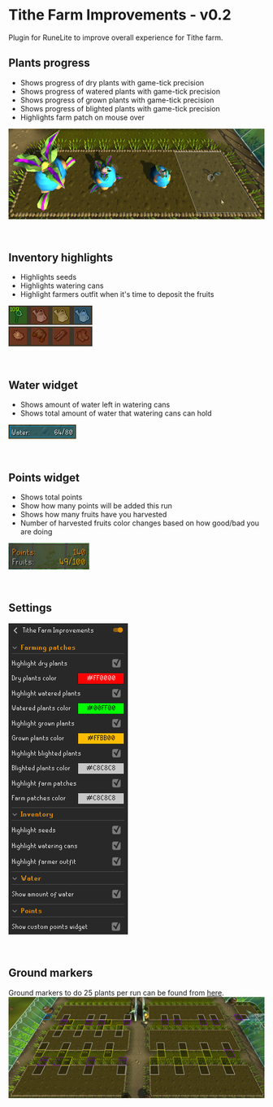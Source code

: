 # Tithe Farm Improvements - v0.2
Plugin for RuneLite to improve overall experience for Tithe farm.

## Plants progress
* Shows progress of dry plants with game-tick precision
* Shows progress of watered plants with game-tick precision
* Shows progress of grown plants with game-tick precision
* Shows progress of blighted plants with game-tick precision
* Highlights farm patch on mouse over

![](./img/plants.png)

<br>

## Inventory highlights
* Highlights seeds
* Highlights watering cans
* Highlight farmers outfit when it's time to deposit the fruits

![](./img/inventory.png)  
![](./img/farmers_outfit.png)

<br>

## Water widget
* Shows amount of water left in watering cans
* Shows total amount of water that watering cans can hold

![](./img/water.png)

<br>

## Points widget
* Shows total points
* Show how many points will be added this run
* Shows how many fruits have you harvested
* Number of harvested fruits color changes based on how good/bad you are doing

![](./img/points.png)

<br>

## Settings
![](./img/settings.png)

<br>

## Ground markers
Ground markers to do 25 plants per run can be found from [here](./groundmarkers.txt). 
![](./img/groundmarkers.png)
